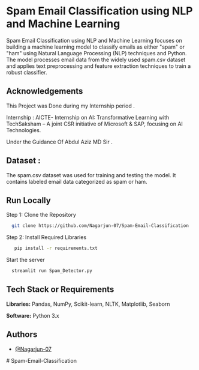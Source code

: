 # Spam Email Classification using NLP and Machine Learning 

  Spam Email Classification using NLP and Machine Learning focuses on building a machine learning model to classify emails as either "spam" or "ham"  using Natural Language Processing (NLP) techniques and Python. The model processes email data from the widely used spam.csv dataset and applies text preprocessing and feature extraction techniques to train a robust classifier.


## Acknowledgements

 This Project was Done during my Internship period . 

 Internship : AICTE- Internship on AI: Transformative Learning with TechSaksham – A joint CSR initiative of Microsoft & SAP, focusing on AI Technologies. 

Under the Guidance Of Abdul Aziz MD Sir . 

## Dataset :

The spam.csv dataset was used for training and testing the model. It contains labeled email data categorized as spam or ham.

## Run Locally

Step 1: Clone the Repository

```bash
  git clone https://github.com/Nagarjun-07/Spam-Email-Classification
```

Step 2: Install Required Libraries

```bash
   pip install -r requirements.txt 
```

Start the server 

```bash
  streamlit run Spam_Detector.py
```


## Tech Stack or Requirements

**Libraries:** Pandas, NumPy, Scikit-learn, NLTK, Matplotlib, Seaborn

**Software:** Python 3.x



## Authors

- [@Nagarjun-07](https://www.github.com/Nagarjun-07)

#   S p a m - E m a i l - C l a s s i f i c a t i o n 
 
 
